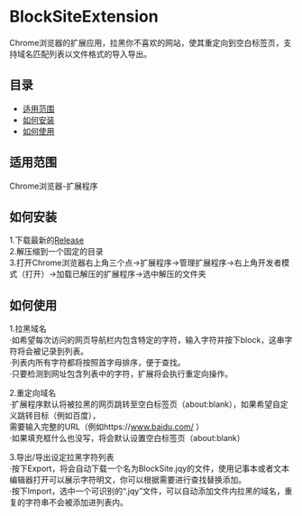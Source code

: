 # BlockSiteExtension
Chrome浏览器的扩展应用，拉黑你不喜欢的网站，使其重定向到空白标签页，支持域名匹配列表以文件格式的导入导出。


## 目录

- [适用范围](#适用范围)  
- [如何安装](#如何安装)  
- [如何使用](#如何使用)  

## 适用范围
Chrome浏览器-扩展程序  

## 如何安装  
1.下载最新的[Release](../releases)  
2.解压缩到一个固定的目录  
3.打开Chrome浏览器右上角三个点→扩展程序→管理扩展程序→右上角开发者模式（打开）→加载已解压的扩展程序→选中解压的文件夹  

## 如何使用  

1.拉黑域名  
·如希望每次访问的网页导航栏内包含特定的字符，输入字符并按下block，这串字符将会被记录到列表。  
·列表内所有字符都将按照首字母排序，便于查找。  
·只要检测到网址包含列表中的字符，扩展将会执行重定向操作。  

2.重定向域名  
·扩展程序默认将被拉黑的网页跳转至空白标签页（about:blank），如果希望自定义跳转目标（例如百度），  
 需要输入完整的URL（例如https://www.baidu.com/  ）  
·如果填充框什么也没写，将会默认设置空白标签页（about:blank）  

3.导出/导出设定拉黑字符列表  
·按下Export，将会自动下载一个名为BlockSite.jqy的文件，使用记事本或者文本编辑器打开可以展示字符明文，你可以根据需要进行查找替换添加。  
·按下Import，选中一个可识别的“.jqy”文件，可以自动添加文件内拉黑的域名，重复的字符串不会被添加进列表内。  
